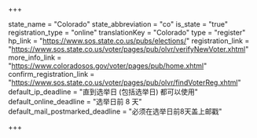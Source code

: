 +++

state_name = "Colorado"
state_abbreviation = "co"
is_state = "true"
registration_type = "online"
translationKey = "Colorado"
type = "register"
hp_link = "https://www.sos.state.co.us/pubs/elections/"
registration_link = "https://www.sos.state.co.us/voter/pages/pub/olvr/verifyNewVoter.xhtml"
more_info_link = "https://www.coloradosos.gov/voter/pages/pub/home.xhtml"
confirm_registration_link = "https://www.sos.state.co.us/voter/pages/pub/olvr/findVoterReg.xhtml"
default_ip_deadline = "直到选举日 (包括选举日) 都可以使用"
default_online_deadline = "选举日前 8 天"
default_mail_postmarked_deadline = "必须在选举日前8天盖上邮戳"

+++